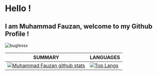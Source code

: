 # Hello !
## I am Muhammad Fauzan, welcome to my Github Profile !

<img src="https://komarev.com/ghpvc/?username=buglessx&style=flat-square" alt="buglessx" /><br>

| **SUMMARY**                                                                                                                                              | **LANGUAGES**                                                                                                                                         |
| ------------------------------------------------------------------------------------------------------------------------------------------------------- | ----------------------------------------------------------------------------------------------------------------------------------------------------- |
| [![Muhammad Fauzan github stats](https://github-readme-stats.vercel.app/api?username=buglessx&show_icons=true)](https://github.com/buglessx/github-readme-stats) | [![Top Langs](https://github-readme-stats.vercel.app/api/top-langs/?username=buglessx&layout=compact)](https://github.com/buglessx/github-readme-stats) |

<!--
**buglessx/buglessx** is a ✨ _special_ ✨ repository because its `README.md` (this file) appears on your GitHub profile.

Here are some ideas to get you started:

- 🔭 I’m currently working on ...
- 🌱 I’m currently learning ...
- 👯 I’m looking to collaborate on ...
- 🤔 I’m looking for help with ...
- 💬 Ask me about ...
- 📫 How to reach me: ...
- 😄 Pronouns: ...
- ⚡ Fun fact: ...
-->
